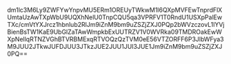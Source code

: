 dm1lc3M6Ly9ZWFYwYnpvMU5ERm1OREUyTWkwM1l6QXpMVFEwTnprdFlXUmtaUzAwTXpWbU9UQXhNelU0TnpCQU5qa3VPRFV1T0RndU1USXpPalEwTXc/cmVtYXJrcz1hbnlub2RlJm9iZnM9bm9uZSZjZXJ0PQp2bWVzczovL1lYVjBienBsTW1KaE9UbGlZaTAwWmpkbExUUTRZV1V0WVRka09TMDROakEwWXpNellqRTNZVGhBTVRBMExqRTVOQzQzTVM0eE56VTZORFF6P3JlbWFya3M9JUU2JTkwJUFDJUU3JTkzJUE2JUU1JUI3JUE1Jm9iZnM9bm9uZSZjZXJ0PQ==
